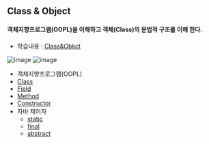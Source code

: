 ## Class & Object
#### 객체지향프로그램(OOPL)을 이해하고 객체(Class)의 문법적 구조를 이해 한다.
* 학습내용 : [Class&Obkct](https://github.com/hyomee/JAVA_EDU/blob/main/ClassObject/JAVA_Class.pdf)

![image](https://user-images.githubusercontent.com/11780795/152641902-c9cff745-92f5-4540-a96c-d05fb84eab6c.png)
![image](https://user-images.githubusercontent.com/11780795/152404050-e699ce10-5cbb-498f-98d9-1f6ea13f677f.png)

* 객체지향프로그램(OOPL)
* [Class]()
* [Field](https://github.com/hyomee/JAVA_EDU/tree/main/ClassObject/src/com/hyomee/classobject)
* [Method](https://github.com/hyomee/JAVA_EDU/tree/main/ClassObject/src/com/hyomee/classMethod)
* [Constructor]()
* 자바 제어자
  * [static](https://github.com/hyomee/JAVA_EDU/tree/main/ClassObject/src/com/hyomee/statictest)
  * [final](https://github.com/hyomee/JAVA_EDU/tree/main/ClassObject/src/com/hyomee/finaltest)
  * [abstract](https://github.com/hyomee/JAVA_EDU/tree/main/ClassObject/src/com/hyomee/abstracTest)
